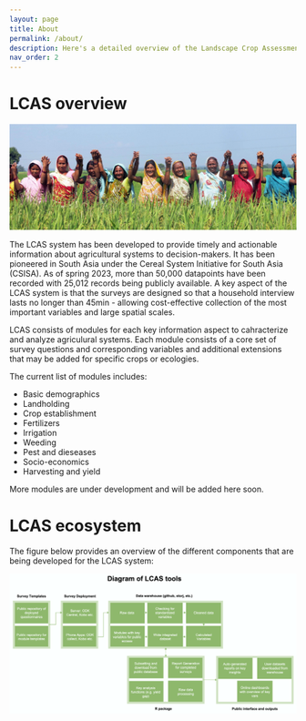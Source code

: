 ```yaml
---
layout: page
title: About
permalink: /about/
description: Here's a detailed overview of the Landscape Crop Assessment Survey (LCAS), it's modules and how it helps to collect big data that support sustainability transitions in agriculture. 
nav_order: 2
---
```


# LCAS overview

![](photo.jpg)


The LCAS system has been developed to provide timely and actionable information about agricultural systems to decision-makers. It has been pioneered in South Asia under the Cereal System Initiative for South Asia (CSISA). As of spring 2023, more than 50,000 datapoints have been recorded with 25,012 records being publicly available. A key aspect of the LCAS system is that the surveys are designed so that a household interview lasts no longer than 45min - allowing cost-effective collection of the most important variables and large spatial scales.

LCAS consists of modules for each key information aspect to cahracterize and analyze agriculural systems. Each module consists of a core set of survey questions and corresponding variables and additional extensions that may be added for specific crops or ecologies.

The current list of modules includes:
- Basic demographics
- Landholding
- Crop establishment
- Fertilizers
- Irrigation
- Weeding
- Pest and dieseases
- Socio-economics
- Harvesting and yield


More modules are under development and will be added here soon.

# LCAS ecosystem

The figure below provides an overview of the different components that are being developed for the LCAS system:

[![](LCAS-system.png)](../LCAS-system.png)

